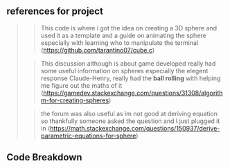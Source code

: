 ## references for project

>> This code is where i got the idea on creating a 3D sphere and used it as a template  and a guide on animating the sphere especially with learning who to manipulate the terminal (https://github.com/tarantino07/cube.c)
>
>>  This discussion although is about game developed really had some useful information on spheres especially the elegent response Claude-Henry, really had the **ball rolling** with helping me figure out the maths of it (https://gamedev.stackexchange.com/questions/31308/algorithm-for-creating-spheres)
>
>> the forum was also useful as im not good at deriving equation so thankfully someone asked the question and I just plugged it in (https://math.stackexchange.com/questions/150937/derive-parametric-equations-for-sphere)
>
>>

## Code Breakdown 

